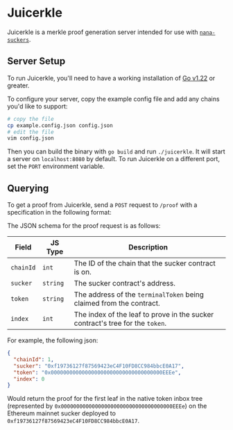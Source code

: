 # Juicerkle

Juicerkle is a merkle proof generation server intended for use with [`nana-suckers`](https://github.com/bananapus/nana-suckers).

## Server Setup

To run Juicerkle, you'll need to have a working installation of [Go v1.22](https://go.dev/dl/) or greater.

To configure your server, copy the example config file and add any chains you'd like to support:

```bash
# copy the file
cp example.config.json config.json
# edit the file
vim config.json
```

Then you can build the binary with `go build` and run `./juicerkle`. It will start a server on `localhost:8080` by default. To run Juicerkle on a different port, set the `PORT` environment variable.

## Querying

To get a proof from Juicerkle, send a `POST` request to `/proof` with a specification in the following format:

The JSON schema for the proof request is as follows:

| Field     | JS Type  | Description                                                                   |
| --------- | -------- | ----------------------------------------------------------------------------- |
| `chainId` | `int`    | The ID of the chain that the sucker contract is on.                           |
| `sucker`  | `string` | The sucker contract's address.                                                |
| `token`   | `string` | The address of the `terminalToken` being claimed from the contract.           |
| `index`   | `int`    | The index of the leaf to prove in the sucker contract's tree for the `token`. |

For example, the following json:

```json
{
  "chainId": 1,
  "sucker": "0xf19736127f87569423eC4F10FD8CC984bbcE0A17",
  "token": "0x000000000000000000000000000000000000EEEe",
  "index": 0
}
```

Would return the proof for the first leaf in the native token inbox tree (represented by `0x000000000000000000000000000000000000EEEe`) on the Ethereum mainnet sucker deployed to `0xf19736127f87569423eC4F10FD8CC984bbcE0A17`.
